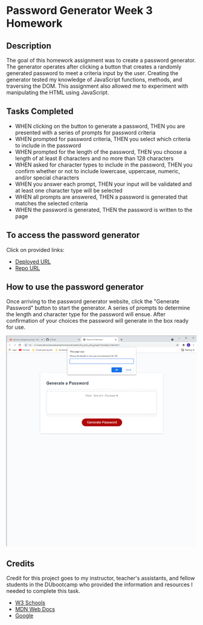 # Password Generator Week 3 Homework

## Description

The goal of this homework assignment was to create a password generator. The generator operates after clicking a button that creates a randomly generated password to meet a criteria input by the user. Creating the generator tested my knowledge of JavaScript functions, methods, and traversing the DOM. This assignment also allowed me to experiment with manipulating the HTML using JavaScript.

## Tasks Completed

- WHEN clicking on the button to generate a password, THEN you are presented with a series of prompts for password criteria
- WHEN prompted for password criteria, THEN you select which criteria to include in the password
- WHEN prompted for the length of the password, THEN you choose a length of at least 8 characters and no more than 128 characters
- WHEN asked for character types to include in the password, THEN you confirm whether or not to include lowercase, uppercase, numeric, and/or special characters
- WHEN you answer each prompt, THEN your input will be validated and at least one character type will be selected
- WHEN all prompts are answered, THEN a password is generated that matches the selected criteria
- WHEN the password is generated, THEN the password is  written to the page

## To access the password generator

Click on provided links:
- [Deployed URL]()
- [Repo URL](https://github.com/DMosca2021/dm_hmk_wk3_pwgen)

## How to use the password generator

Once arriving to the password generator website, click the "Generate Password" button to start the generator. A series of prompts to determine the length and character type for the password will ensue. After confirmation of your choices the password will generate in the box ready for use. 

![Screenshot](./Develop/assets/images/passwrdgen_scrnsht.png)

## Credits

Credit for this project goes to my instructor, teacher's assistants, and fellow students in the DUbootcamp who provided the information and resources I needed to complete this task.

- [W3 Schools](https://www.w3schools.com/js/default.asp)
- [MDN Web Docs](https://developer.mozilla.org/en-US/docs/Web/API/EventTarget/addEventListener)
- [Google](https://www.google.com/)